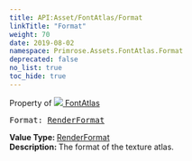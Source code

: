```yaml
---
title: API:Asset/FontAtlas/Format
linkTitle: "Format"
weight: 70
date: 2019-08-02
namespace: Primrose.Assets.FontAtlas.Format
deprecated: false
no_list: true
toc_hide: true
---
```

Property of <a href="/docs/api-reference/Class/FontAtlas"><img src="/icons/silk/default.png"/>&nbsp;FontAtlas</a>
<pre class="method-declaration">
Format: <a class="type" href="/docs/api-reference/Enum/RenderFormat">RenderFormat</a></pre>
<b>Value Type: </b>
<a class="type" href="/docs/api-reference/Enum/RenderFormat">RenderFormat</a>
<br/>
<b>Description: </b>
The format of the texture atlas.

